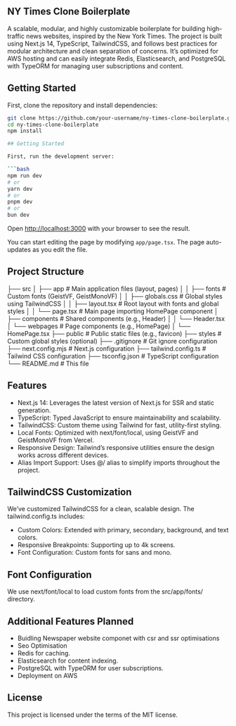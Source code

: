 ## NY Times Clone Boilerplate

A scalable, modular, and highly customizable boilerplate for building high-traffic news websites, inspired by the New York Times. The project is built using Next.js 14, TypeScript, TailwindCSS, and follows best practices for modular architecture and clean separation of concerns. It’s optimized for AWS hosting and can easily integrate Redis, Elasticsearch, and PostgreSQL with TypeORM for managing user subscriptions and content.

## Getting Started

First, clone the repository and install dependencies:

```bash
git clone https://github.com/your-username/ny-times-clone-boilerplate.git
cd ny-times-clone-boilerplate
npm install

## Getting Started

First, run the development server:

```bash
npm run dev
# or
yarn dev
# or
pnpm dev
# or
bun dev
```

Open [http://localhost:3000](http://localhost:3000) with your browser to see the result.

You can start editing the page by modifying `app/page.tsx`. The page auto-updates as you edit the file.

## Project Structure

├── src
│   ├── app                # Main application files (layout, pages)
│   │   ├── fonts          # Custom fonts (GeistVF, GeistMonoVF)
│   │   ├── globals.css    # Global styles using TailwindCSS
│   │   ├── layout.tsx     # Root layout with fonts and global styles
│   │   └── page.tsx       # Main page importing HomePage component
│   ├── components         # Shared components (e.g., Header)
│   │   └── Header.tsx
│   └── webpages           # Page components (e.g., HomePage)
│       └── HomePage.tsx
├── public                 # Public static files (e.g., favicon)
├── styles                 # Custom global styles (optional)
├── .gitignore             # Git ignore configuration
├── next.config.mjs        # Next.js configuration
├── tailwind.config.ts     # Tailwind CSS configuration
├── tsconfig.json          # TypeScript configuration
└── README.md              # This file

## Features

- Next.js 14: Leverages the latest version of Next.js for SSR and static generation.
- TypeScript: Typed JavaScript to ensure maintainability and scalability.
- TailwindCSS: Custom theme using Tailwind for fast, utility-first styling.
- Local Fonts: Optimized with next/font/local, using GeistVF and GeistMonoVF from Vercel.
- Responsive Design: Tailwind’s responsive utilities ensure the design works across different devices.
- Alias Import Support: Uses @/ alias to simplify imports throughout the project.

## TailwindCSS Customization

We’ve customized TailwindCSS for a clean, scalable design. The tailwind.config.ts includes:
- Custom Colors: Extended with primary, secondary, background, and text colors.
- Responsive Breakpoints: Supporting up to 4k screens.
- Font Configuration: Custom fonts for sans and mono.


## Font Configuration

We use next/font/local to load custom fonts from the src/app/fonts/ directory.

## Additional Features Planned
- Buidling Newspaper website componet with csr and ssr optimisations
- Seo Optimisation
- Redis for caching.
- Elasticsearch for content indexing.
- PostgreSQL with TypeORM for user subscriptions.
- Deployment on AWS

## License

This project is licensed under the terms of the MIT license.